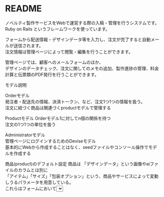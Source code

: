 # README

ノベルティ製作サービスをWebで運営する際の入稿・管理を行うシステムです。  
Ruby on Rails というフレームワークを使っています。

フォームから配送情報・デザインデータ等を入力し、注文が完了すると自動メールが送信されます。  
注文情報は管理ページによって閲覧・編集を行うことができます。  

管理ページでは、顧客へのメールフォームのほか、  
デザインのデータチェック、注文に関してのメモの追加、製作進捗の管理、料金計算と伝票類のPDF発行を行うことができます。


モデル説明

Orderモデル  
発注者・配送先の情報、決済トークン、など、注文1つ1つの情報を扱う。  
注文に紐づく商品は関連づくproductモデルで管理する

Productモデル
Orderモデル1に対してn個の関係を持つ  
注文の1つ1つの単位を扱う

Administratorモデル  
管理ページにログインするためのDeviseモデル  
基本的にWebから作成することはなく、seedファイルやコンソール操作でモデルを作成する


商品(product)のデフォルト設定
商品は 「デザインデータ」という画像やaiファイルのカラムとは別に  
「アイテム」「サイズ」「包装オプション」という、商品やサービスによって変動しうるパラメータを用意している。  
これらはフォームにおいて<select>タグを用いることを前提にしていて、対応する
「アイテム」には「7種類のサイズパターンがあるキーホルダー」と「サイズが1種類のみのコースター」、
包装オプションは「なし」「OPP個別包装」を例として用意した。  
これらは `app/models/product.rb` のenumによって設定しているため、変更したい場合はそれらを書き足せばいい。  
尚、商品データの日本語表示は `config/locales/models/orders/ja.yml` で自由に設定できる。
独自のカラムを追加する場合はマイグレーションファイルを作成して任意のカラムを作成する。


